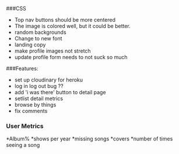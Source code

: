 ###CSS
  * Top nav buttons should be more centered
  * The image is colored well, but it could be better. 
  * random backgrounds
  * Change to new font
  * landing copy
  * make profile images not stretch
  * update profile form needs to not suck so much



  ###Features:
   * set up cloudinary for heroku
   * log in log out bug ??
   * add 'i was there' button to detail page
   * setlist detail metrics
   * browse by things
   * fix comments
   
### User Metrics
*Album%
*shows per year
*missing songs
*covers
*number of times seeing a song
